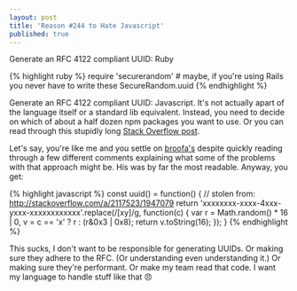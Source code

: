 ```yaml
---
layout: post
title: 'Reason #244 to Hate Javascript'
published: true
---
```


Generate an RFC 4122 compliant UUID: Ruby

{% highlight ruby %}
require 'securerandom' # maybe, if you're using Rails you never have to write these
SecureRandom.uuid
{% endhighlight %}

Generate an RFC 4122 compliant UUID: Javascript. It's not actually apart of the language itself or a standard lib equivalent. Instead, you need to decide on which of about a half dozen npm packages you want to use. Or you can read through this stupidly long [Stack Overflow post](http://stackoverflow.com/questions/105034/create-guid-uuid-in-javascript).

Let's say, you're like me and you settle on [broofa's](http://stackoverflow.com/users/109538/broofa) despite quickly reading through a few different comments explaining what some of the problems with that approach might be. His was by far the most readable. Anyway, you get:

{% highlight javascript %}
const uuid() = function() {
  // stolen from: http://stackoverflow.com/a/2117523/1947079
  return 'xxxxxxxx-xxxx-4xxx-yxxx-xxxxxxxxxxxx'.replace(/[xy]/g, function(c) {
    var r = Math.random() * 16 | 0, v = c == 'x' ? r : (r&0x3 | 0x8);
    return v.toString(16);
  });
}
{% endhighlight %}

This sucks, I don't want to be responsible for generating UUIDs. Or making sure they adhere to the RFC. (Or understanding even understanding it.) Or making sure they're performant. Or make my team read that code. I want my language to handle stuff like that :angry:

